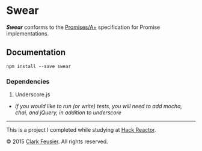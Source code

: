# Swear

***Swear*** conforms to the [Promises/A+](https://promisesaplus.com/) specification for Promise implementations.

## Documentation

`npm install --save swear`

### Dependencies

1. Underscore.js

* *if you would like to run (or write) tests, you will need to add mocha, chai, and jQuery, in addition to underscore*

---

This is a project I completed while studying at [Hack Reactor](http://hackreactor.com).

&copy; 2015 [Clark Feusier](http://clarkfeusier.com). All rights reserved.
